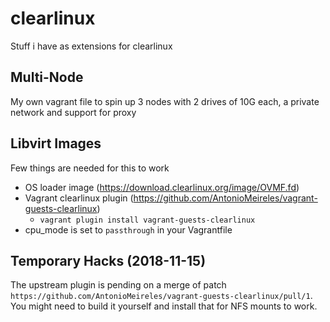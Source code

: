 # clearlinux
Stuff i have as extensions for clearlinux

## Multi-Node
My own vagrant file to spin up 3 nodes with 2 drives of 10G each, a private network and support for proxy

## Libvirt Images

Few things are needed for this to work
* OS loader image (https://download.clearlinux.org/image/OVMF.fd)
* Vagrant clearlinux plugin (https://github.com/AntonioMeireles/vagrant-guests-clearlinux)
  * `vagrant plugin install vagrant-guests-clearlinux`
* cpu_mode is set to `passthrough` in your Vagrantfile

## Temporary Hacks (2018-11-15)
The upstream plugin is pending on a merge of patch `https://github.com/AntonioMeireles/vagrant-guests-clearlinux/pull/1`. You might need to build it yourself and install that for NFS mounts to work.
